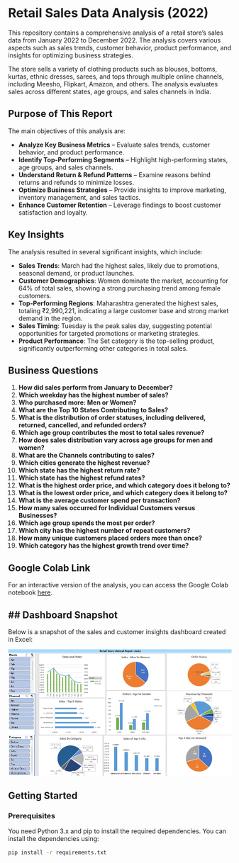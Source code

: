 # Retail Sales Data Analysis (2022)

This repository contains a comprehensive analysis of a retail store’s sales data from January 2022 to December 2022. The analysis covers various aspects such as sales trends, customer behavior, product performance, and insights for optimizing business strategies.

The store sells a variety of clothing products such as blouses, bottoms, kurtas, ethnic dresses, sarees, and tops through multiple online channels, including Meesho, Flipkart, Amazon, and others. The analysis evaluates sales across different states, age groups, and sales channels in India.

## Purpose of This Report

The main objectives of this analysis are:
- **Analyze Key Business Metrics** – Evaluate sales trends, customer behavior, and product performance.
- **Identify Top-Performing Segments** – Highlight high-performing states, age groups, and sales channels.
- **Understand Return & Refund Patterns** – Examine reasons behind returns and refunds to minimize losses.
- **Optimize Business Strategies** – Provide insights to improve marketing, inventory management, and sales tactics.
- **Enhance Customer Retention** – Leverage findings to boost customer satisfaction and loyalty.

## Key Insights

The analysis resulted in several significant insights, which include:
- **Sales Trends**: March had the highest sales, likely due to promotions, seasonal demand, or product launches.
- **Customer Demographics**: Women dominate the market, accounting for 64% of total sales, showing a strong purchasing trend among female customers.
- **Top-Performing Regions**: Maharashtra generated the highest sales, totaling ₹2,990,221, indicating a large customer base and strong market demand in the region.
- **Sales Timing**: Tuesday is the peak sales day, suggesting potential opportunities for targeted promotions or marketing strategies.
- **Product Performance**: The Set category is the top-selling product, significantly outperforming other categories in total sales.

## Business Questions

1. **How did sales perform from January to December?**
2. **Which weekday has the highest number of sales?**
3. **Who purchased more: Men or Women?**
4. **What are the Top 10 States Contributing to Sales?**
5. **What is the distribution of order statuses, including delivered, returned, cancelled, and refunded orders?**
6. **Which age group contributes the most to total sales revenue?**
7. **How does sales distribution vary across age groups for men and women?**
8. **What are the Channels contributing to sales?**
9. **Which cities generate the highest revenue?**
10. **Which state has the highest return rate?**
11. **Which state has the highest refund rates?**
12. **What is the highest order price, and which category does it belong to?**
13. **What is the lowest order price, and which category does it belong to?**
14. **What is the average customer spend per transaction?**
15. **How many sales occurred for Individual Customers versus Businesses?**
16. **Which age group spends the most per order?**
17. **Which city has the highest number of repeat customers?**
18. **How many unique customers placed orders more than once?**
19. **Which category has the highest growth trend over time?**

## Google Colab Link

For an interactive version of the analysis, you can access the Google Colab notebook [here](https://colab.research.google.com/drive/1vAIzYd_GpT5BwEriKYN08tuleCsk43VG?authuser=2#scrollTo=1fd07ce7-f2d7-4259-8522-7fe997e429b4).
## ## Dashboard Snapshot

Below is a snapshot of the sales and customer insights dashboard created in Excel:

![Sales Dashboard](Sales%20Dashboard.png)
## Getting Started

### Prerequisites

You need Python 3.x and pip to install the required dependencies. You can install the dependencies using:

```bash
pip install -r requirements.txt
